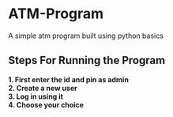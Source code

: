 # ATM-Program
A simple atm program built using python basics

## Steps For Running the Program
**1. First enter the id and pin as admin<br />**
**2. Create a new user<br />**
**3. Log in using it<br />**
**4. Choose your choice<br />**
